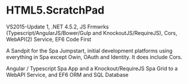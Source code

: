 # HTML5.ScratchPad
 VS2015-Update 1, .NET 4.5.2, JS Frmwrks (Typescript/AngularJS/Bower/Gulp and KnockoutJS/RequireJS), Cors, WebAPI(2) Service, EF6 Code First

A Sandpit for the Spa Jumpstart, initial development platforms using everything in Spa except Owin, OAuth and Identity.  It does include Cors.

Angular / Typescript Spa App and a Knockout/RequireJS Spa Grid to a WebAPI Service, and EF6 ORM and SQL Database

